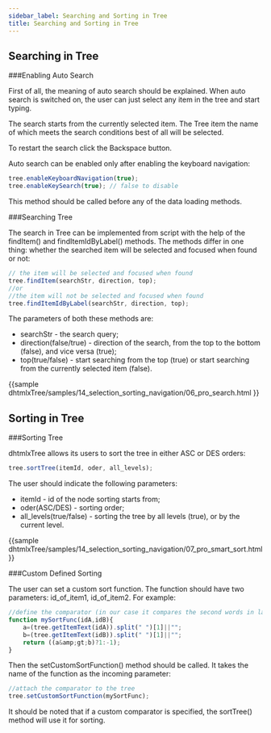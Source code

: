 ```yaml
---
sidebar_label: Searching and Sorting in Tree 
title: Searching and Sorting in Tree 
---          
```


Searching in Tree  
----------------------

###Enabling Auto Search 

First of all, the meaning of auto search should be explained. When auto search is switched on, the user can just select any item in the tree and start typing.

The search starts from the currently selected item.
The Tree item the name of which meets the search conditions best of all will be selected. 

To restart the search click the Backspace button.

Auto search can be enabled only after enabling the keyboard navigation:

~~~js
tree.enableKeyboardNavigation(true);
tree.enableKeySearch(true); // false to disable  
~~~

This method should be called before any of the data loading methods.



###Searching Tree 

The search in Tree can be implemented from script with the help of the findItem() and findItemIdByLabel() methods. 
The methods differ in one thing: whether the searched item will be selected and focused when found or not:

~~~js  
// the item will be selected and focused when found
tree.findItem(searchStr, direction, top); 
//or
//the item will not be selected and focused when found 
tree.findItemIdByLabel(searchStr, direction, top); 
~~~

The parameters of both these methods are:

-  searchStr - the search query;
-  direction(false/true) - direction of the search, from the top to the bottom (false), and vice versa (true);
-  top(true/false) - start searching from the top (true) or start searching from the currently selected item (false).

{{sample
dhtmlxTree/samples/14_selection_sorting_navigation/06_pro_search.html
}}

Sorting in Tree  
-------------------

###Sorting Tree 

dhtmlxTree allows its users to sort the tree in either ASC or DES orders:

~~~js
tree.sortTree(itemId, oder, all_levels);  
~~~

The user should indicate the following parameters:

-  itemId - id of the node sorting starts from;
-  oder(ASC/DES) - sorting order;
-  all_levels(true/false) - sorting the tree by all levels (true), or by the current level.

{{sample
dhtmlxTree/samples/14_selection_sorting_navigation/07_pro_smart_sort.html
}}

###Custom Defined Sorting 

The user can set a custom sort function. The function should have two parameters: id_of_item1, id_of_item2. For example:

~~~js
//define the comparator (in our case it compares the second words in labels)
function mySortFunc(idA,idB){
	a=(tree.getItemText(idA)).split(" ")[1]||"";
	b=(tree.getItemText(idB)).split(" ")[1]||"";
    return ((a&amp;gt;b)?1:-1);
}  
~~~

Then the setCustomSortFunction() method should be called. It takes the name of the function as the incoming parameter:

~~~js
//attach the comparator to the tree
tree.setCustomSortFunction(mySortFunc); 
~~~

It should be noted that if a custom comparator is specified, the sortTree() method will use it for sorting.
